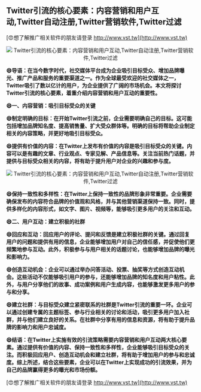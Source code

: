 ## **Twitter引流的核心要素：内容营销和用户互动,Twitter自动注册,Twitter营销软件,Twitter过滤**

[😍想了解推广相关软件的朋友请登录 http://www.vst.tw](http://www.vst.tw)

 <center><img src="https://vst.tw/MP4/tuiguang/png/1.png" alt="Twitter引流的核心要素：内容营销和用户互动,Twitter自动注册,Twitter营销软件,Twitter过滤"></center>

**😄导语：在当今数字时代，社交媒体平台成为企业吸引目标受众、增加品牌曝光、推广产品和服务的重要渠道之一。作为全球最受欢迎的社交媒体之一，Twitter吸引了数以亿计的用户，为企业提供了广阔的市场机会。本文将探讨Twitter引流的核心要素，着重介绍内容营销和用户互动的重要性。**

**😄一、内容营销：吸引目标受众的关键**

**😄制定明确的目标：在开始Twitter引流之前，企业需要明确自己的目标。这可能包括增加品牌知名度、提高销售量、扩大受众群体等。明确的目标将帮助企业制定相关的内容策略，并更好地吸引目标受众。**

**😄提供有价值的内容：在Twitter上发布有价值的内容是吸引目标受众的关键。内容可以是有趣的文章、行业观点、专家见解、产品信息等。关注当前热门话题，并提供与目标受众相关的内容，将有助于提升用户对企业的兴趣和参与度。**

 <center><img src="https://vst.tw/MP4/tuiguang/png/7.png" alt="Twitter引流的核心要素：内容营销和用户互动,Twitter自动注册,Twitter营销软件,Twitter过滤"></center>

**😄保持一致性和多样性：在Twitter上保持一致性的品牌形象非常重要。企业需要确保发布的内容符合品牌的价值观和风格，并与其他营销渠道保持一致。同时，提供多样化的内容形式，如文字、图片、视频等，能够吸引更多用户的关注和互动。**

**😄二、用户互动：建立积极的社群**

**😄回应和互动：回应用户的评论、提问和反馈是建立积极社群的关键。通过回复用户的问题和提供有用的信息，企业能够增加用户对自己的信任感，并促使他们更频繁地参与互动。此外，积极参与与用户相关的话题讨论，也能够增加品牌的曝光和影响力。**

**😄创造互动机会：企业可以通过举办问答活动、投票、抽奖等方式创造互动机会。这些活动不仅能够吸引用户的参与，还能够增加品牌的知名度和用户粘性。此外，与用户分享他们的故事、成功案例和用户生成内容，也能够激发更多用户的参与和分享。**

**😄建立社群：与目标受众建立紧密联系的社群是Twitter引流的重要一环。企业可以通过创建专属的主题标签、参与行业相关的讨论和活动，吸引更多用户加入社群，并与他们建立良好的关系。在社群中分享有用的信息和资源，将有助于提升品牌的影响力和用户忠诚度。**

**😄结语：在Twitter上实施有效的引流策略需要内容营销和用户互动两大核心要素。通过提供有价值的内容、保持一致性和多样性，企业能够吸引目标受众的关注。而积极回应用户、创造互动机会和建立社群，将有助于增加用户的参与和忠诚度。综上所述，结合这些要素，企业可以在Twitter上实现成功的引流效果，并为自己的品牌赢得更多的曝光和市场份额。**

[😍想了解推广相关软件的朋友请登录 http://www.vst.tw](http://www.vst.tw)



